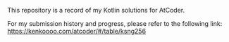 This repository is a record of my Kotlin solutions for AtCoder.

For my submission history and progress, please refer to the following link:
https://kenkoooo.com/atcoder/#/table/ksng256